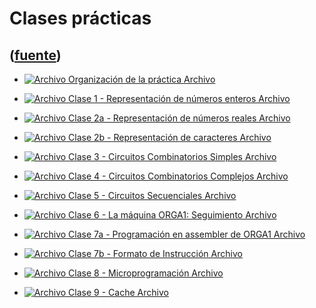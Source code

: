 # Clases prácticas
([fuente](https://campus.exactas.uba.ar/course/view.php?id=1058&section=3))
---
  - [ ![Archivo](https://campus.exactas.uba.ar/theme/image.php/magazine/core/1462913092/f/pdf) Organización de la práctica  Archivo  ](https://campus.exactas.uba.ar/mod/resource/view.php?id=57230)

  - [ ![Archivo](https://campus.exactas.uba.ar/theme/image.php/magazine/core/1462913092/f/pdf) Clase 1 - Representación de números enteros  Archivo  ](https://campus.exactas.uba.ar/mod/resource/view.php?id=57231)

  - [ ![Archivo](https://campus.exactas.uba.ar/theme/image.php/magazine/core/1462913092/f/pdf) Clase 2a - Representación de números reales  Archivo  ](https://campus.exactas.uba.ar/mod/resource/view.php?id=57358)

  - [ ![Archivo](https://campus.exactas.uba.ar/theme/image.php/magazine/core/1462913092/f/pdf) Clase 2b - Representación de caracteres  Archivo  ](https://campus.exactas.uba.ar/mod/resource/view.php?id=57359)

  - [ ![Archivo](https://campus.exactas.uba.ar/theme/image.php/magazine/core/1462913092/f/pdf) Clase 3 - Circuitos Combinatorios Simples  Archivo  ](https://campus.exactas.uba.ar/mod/resource/view.php?id=57719)

  - [ ![Archivo](https://campus.exactas.uba.ar/theme/image.php/magazine/core/1462913092/f/pdf) Clase 4 - Circuitos Combinatorios Complejos  Archivo  ](https://campus.exactas.uba.ar/mod/resource/view.php?id=57720)

  - [ ![Archivo](https://campus.exactas.uba.ar/theme/image.php/magazine/core/1462913092/f/pdf) Clase 5 - Circuitos Secuenciales  Archivo  ](https://campus.exactas.uba.ar/mod/resource/view.php?id=57721)

  - [ ![Archivo](https://campus.exactas.uba.ar/theme/image.php/magazine/core/1462913092/f/pdf) Clase 6 - La máquina ORGA1: Seguimiento  Archivo  ](https://campus.exactas.uba.ar/mod/resource/view.php?id=58667)

  - [ ![Archivo](https://campus.exactas.uba.ar/theme/image.php/magazine/core/1462913092/f/pdf) Clase 7a - Programación en assembler de ORGA1  Archivo  ](https://campus.exactas.uba.ar/mod/resource/view.php?id=58816)

  - [ ![Archivo](https://campus.exactas.uba.ar/theme/image.php/magazine/core/1462913092/f/pdf) Clase 7b - Formato de Instrucción  Archivo  ](https://campus.exactas.uba.ar/mod/resource/view.php?id=58817)

  - [ ![Archivo](https://campus.exactas.uba.ar/theme/image.php/magazine/core/1462913092/f/pdf) Clase 8 - Microprogramación  Archivo  ](https://campus.exactas.uba.ar/mod/resource/view.php?id=58906)

  - [ ![Archivo](https://campus.exactas.uba.ar/theme/image.php/magazine/core/1462913092/f/pdf) Clase 9 - Cache  Archivo  ](https://campus.exactas.uba.ar/mod/resource/view.php?id=58990)

